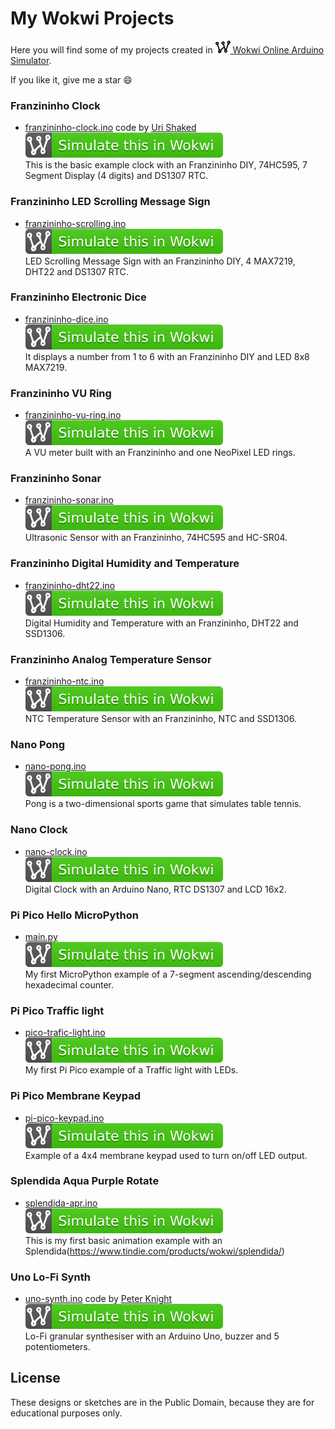 # My Wokwi Projects

Here you will find some of my projects created in [<img src="wokwi_logo.svg" alt="Wokwi" height="20"> Wokwi Online Arduino Simulator](https://wokwi.com/).

If you like it, give me a star :smile:

### Franzininho Clock
-  [franzininho-clock.ino](franzininho-clock/franzininho-clock.ino) code by [Uri Shaked](https://github.com/urish)  
   [![Wokwi badge](wokwi_badge.svg)](https://wokwi.com/arduino/projects/301738586036765194)  
   This is the basic example clock with an Franzininho DIY, 74HC595, 7 Segment Display (4 digits) and DS1307 RTC.

### Franzininho LED Scrolling Message Sign
-  [franzininho-scrolling.ino](franzininho-scrolling/franzininho-scrolling.ino)  
   [![Wokwi badge](wokwi_badge.svg)](https://wokwi.com/arduino/projects/304826828859638336)  
   LED Scrolling Message Sign with an Franzininho DIY, 4 MAX7219, DHT22 and DS1307 RTC.

### Franzininho Electronic Dice
-  [franzininho-dice.ino](franzininho-dice/franzininho-dice.ino)  
   [![Wokwi badge](wokwi_badge.svg)](https://wokwi.com/arduino/projects/304646764687786560)  
   It displays a number from 1 to 6 with an Franzininho DIY and LED 8x8 MAX7219.

### Franzininho VU Ring
-  [franzininho-vu-ring.ino](franzininho-vu-ring/franzininho-vu-ring.ino)  
   [![Wokwi badge](wokwi_badge.svg)](https://wokwi.com/arduino/projects/303017624723259969)  
   A VU meter built with an Franzininho and one NeoPixel LED rings.

### Franzininho Sonar
-  [franzininho-sonar.ino](franzininho-sonar/franzininho-sonar.ino)  
   [![Wokwi badge](wokwi_badge.svg)](https://wokwi.com/arduino/projects/302020345098928648)  
   Ultrasonic Sensor with an Franzininho, 74HC595 and HC-SR04.

### Franzininho Digital Humidity and Temperature
-  [franzininho-dht22.ino](franzininho-dht22/franzininho-dht22.ino)  
   [![Wokwi badge](wokwi_badge.svg)](https://wokwi.com/arduino/projects/301745949656482317)  
   Digital Humidity and Temperature with an Franzininho, DHT22 and SSD1306.

### Franzininho Analog Temperature Sensor
-  [franzininho-ntc.ino](franzininho-ntc/franzininho-ntc.ino)  
   [![Wokwi badge](wokwi_badge.svg)](https://wokwi.com/arduino/projects/301751077214093834)  
   NTC Temperature Sensor with an Franzininho, NTC and SSD1306.



### Nano Pong
-  [nano-pong.ino](nano-pong/nano-pong.ino)  
   [![Wokwi badge](wokwi_badge.svg)](https://wokwi.com/arduino/projects/290059909639176713)  
   Pong is a two-dimensional sports game that simulates table tennis.

### Nano Clock
-  [nano-clock.ino](nano-clock/nano-clock.ino)  
   [![Wokwi badge](wokwi_badge.svg)](https://wokwi.com/arduino/projects/298783436806554120)  
   Digital Clock with an Arduino Nano, RTC DS1307 and LCD 16x2.

### Pi Pico Hello MicroPython
-  [main.py](pico-hello-micropython/main.py)  
   [![Wokwi badge](wokwi_badge.svg)](https://wokwi.com/arduino/projects/300210834979684872)  
   My first MicroPython example of a 7-segment ascending/descending hexadecimal counter.

### Pi Pico Traffic light
-  [pico-trafic-light.ino](pico-trafic-light/pico-trafic-light.ino)  
   [![Wokwi badge](wokwi_badge.svg)](https://wokwi.com/arduino/projects/298508697979585033)  
   My first Pi Pico example of a Traffic light with LEDs.

### Pi Pico Membrane Keypad
-  [pi-pico-keypad.ino](pi-pico-keypad/pi-pico-keypad.ino)  
   [![Wokwi badge](wokwi_badge.svg)](https://wokwi.com/arduino/projects/300115142081774088)  
   Example of a 4x4 membrane keypad used to turn on/off LED output.

### Splendida Aqua Purple Rotate
-  [splendida-apr.ino](splendida-apr/splendida-apr.ino)  
   [![Wokwi badge](wokwi_badge.svg)](https://wokwi.com/arduino/projects/292327347386843657)  
   This is my first basic animation example with an Splendida(https://www.tindie.com/products/wokwi/splendida/)

### Uno Lo-Fi Synth
-  [uno-synth.ino](uno-synth/uno-synth.ino) code by [Peter Knight](https://code.google.com/archive/p/tinkerit/)  
   [![Wokwi badge](wokwi_badge.svg)](https://wokwi.com/arduino/projects/299483632784900621)  
   Lo-Fi granular synthesiser with an Arduino Uno, buzzer and 5 potentiometers.

## License

These designs or sketches are in the Public Domain, because they are for educational purposes only.
